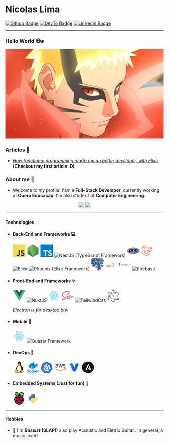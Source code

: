 # Nicolas Lima
[![Github Badge](https://img.shields.io/badge/-GitHub-000?style=flat-square&logo=Github&logoColor=white&link=https://github.com/nicolaslima321)](https://github.com/nicolaslima321) [![DevTo Badge](https://img.shields.io/badge/-DEV.TO-000?style=flat-square&logo=dev.to&logoColor=white&link=https://dev.to/nicolaslima321)](https://dev.to/nicolaslima321) [![Linkedin Badge](https://img.shields.io/badge/-LinkedIn-blue?style=flat-square&logo=Linkedin&logoColor=white&link=https://www.linkedin.com/in/nicolas-lima-98a0a1131/)](https://www.linkedin.com/in/nicolas-lima-98a0a1131/)

-----

### Hello World :sunglasses::fist:
<img src="baryon-mode-slow.gif">

### Articles :book:
* [*How functional programming made me an better developer, with Elixir*](https://dev.to/nicolaslima321/how-functional-programming-made-me-an-better-developer-with-elixir-34eg) **(Checkout my first article :D)**
### About me :bookmark:
* Welcome to my profile! I'am a **Full-Stack Developer**, currently working at **Quero Educação**. I'm also student of **Computer Engineering**.


<div align="center">
  <span>
    <img src="https://github-readme-stats.vercel.app/api?username=nicolaslima321&count_private=true&show_icons=true&theme=dark" height="200px">
    <img src="https://github-readme-stats.vercel.app/api/top-langs/?username=nicolaslima321&hide=java,%20ruby,%20CSS,%20objective-c,%20html&show_icons=true&theme=dark&layout=compact" height="200px">
  </span>
</div>

***

#### Technologies
  * #### **Back-End and Frameworks** :computer:
    <img alt="JavaScript" src="https://raw.githubusercontent.com/github/explore/80688e429a7d4ef2fca1e82350fe8e3517d3494d/topics/javascript/javascript.png" width="40px" height="40px" />
    <img alt="Pai de Todos" src="https://raw.githubusercontent.com/github/explore/80688e429a7d4ef2fca1e82350fe8e3517d3494d/topics/nodejs/nodejs.png" width="40px" height="40px" />
    <img alt="TypeScript" src="https://raw.githubusercontent.com/github/explore/80688e429a7d4ef2fca1e82350fe8e3517d3494d/topics/typescript/typescript.png" width="40px" height="40px" />
    <img alt="NestJS (TypeScript Framework)" src="https://camo.githubusercontent.com/5f54c0817521724a2deae8dedf0c280a589fd0aa9bffd7f19fa6254bb52e996a/68747470733a2f2f6e6573746a732e636f6d2f696d672f6c6f676f2d736d616c6c2e737667" width="40px" height="40px" />
    <img alt="PHP" src="https://raw.githubusercontent.com/github/explore/ccc16358ac4530c6a69b1b80c7223cd2744dea83/topics/php/php.png" width="40px" height="40px" />
    <img alt="Laravel" src="https://raw.githubusercontent.com/github/explore/56a826d05cf762b2b50ecbe7d492a839b04f3fbf/topics/laravel/laravel.png" width="40px" height="40px" />
    <img alt="Elixir" src="https://avatars.githubusercontent.com/u/1481354?s=280&v=4" width="40px" height="40px" />
    <img alt="Phoenix (Elixir Framework)" src="https://hexdocs.pm/phoenix/assets/logo.png" width="40px" height="40px" />
    <img alt="PostgreSQL" src="https://raw.githubusercontent.com/github/explore/80688e429a7d4ef2fca1e82350fe8e3517d3494d/topics/postgresql/postgresql.png" width="40px" height="40px" />
    <img alt="MySQL" src="https://raw.githubusercontent.com/github/explore/80688e429a7d4ef2fca1e82350fe8e3517d3494d/topics/mysql/mysql.png" height="40px" />
    <img alt="MongoDB" src="https://raw.githubusercontent.com/github/explore/80688e429a7d4ef2fca1e82350fe8e3517d3494d/topics/mongodb/mongodb.png" height="40px" />
    <img alt="Firebase" src="https://www.gstatic.com/devrel-devsite/prod/v1674d466be3b1154327dd11cf186e748303b1e92ae31ff35df0f5192fbd777ea/firebase/images/touchicon-180.png" width="40px" height="40px" />

  * #### **Front-End and Frameworks** :sparkles:
    <img alt="VueJS" src="https://raw.githubusercontent.com/github/explore/80688e429a7d4ef2fca1e82350fe8e3517d3494d/topics/vue/vue.png" width="40px" height="40px" />
    <img alt="NuxtJS" src="https://raw.githubusercontent.com/nuxt/nuxt.js/dev/.github/nuxt.png" width="40px" height="40px" />
    <img alt="React" src="https://raw.githubusercontent.com/github/explore/80688e429a7d4ef2fca1e82350fe8e3517d3494d/topics/react/react.png" width="40px" height="40px" />
    <img alt="Sass" src="https://raw.githubusercontent.com/github/explore/80688e429a7d4ef2fca1e82350fe8e3517d3494d/topics/sass/sass.png" width="40px" height="40px" />
    <img alt="TailwindCss" src="https://camo.githubusercontent.com/53b9876cd8e38928387c6824043b0e2772b15b1bfdb7f42d0864216abbf3dfe8/68747470733a2f2f7265666163746f72696e6775692e6e7963332e63646e2e6469676974616c6f6365616e7370616365732e636f6d2f7461696c77696e642d6c6f676f2e737667" height="40px" />
    <img alt="Electron (Desktop)" src="https://raw.githubusercontent.com/github/explore/80688e429a7d4ef2fca1e82350fe8e3517d3494d/topics/electron/electron.png" width="40px" height="40px" />

    *Electron is for desktop btw*
    
  * #### **Mobile** :iphone:
    <img alt="React Native" src="https://raw.githubusercontent.com/github/explore/80688e429a7d4ef2fca1e82350fe8e3517d3494d/topics/react/react.png" width="40px" height="40px" />
    <img alt="Quasar Framework" src="https://cdn.quasar.dev/logo/svg/quasar-logo.svg" width="40px" height="40px" />

  * #### **DevOps** :penguin:
    <img alt="Linux FTW" src="https://raw.githubusercontent.com/github/explore/80688e429a7d4ef2fca1e82350fe8e3517d3494d/topics/linux/linux.png" width="40px" height="40px" />
    <img alt="Docker" src="https://raw.githubusercontent.com/github/explore/80688e429a7d4ef2fca1e82350fe8e3517d3494d/topics/docker/docker.png" width="40px" height="40px" />
    <img alt="Kubernetes" src="https://raw.githubusercontent.com/github/explore/80688e429a7d4ef2fca1e82350fe8e3517d3494d/topics/kubernetes/kubernetes.png" width="40px" height="40px" />
    <img alt="AWS" src="https://raw.githubusercontent.com/github/explore/fbceb94436312b6dacde68d122a5b9c7d11f9524/topics/aws/aws.png" width="40px" height="40px" />
    <img alt="Vagrant" src="https://raw.githubusercontent.com/github/explore/80688e429a7d4ef2fca1e82350fe8e3517d3494d/topics/vagrant/vagrant.png" width="40px" height="40px" />
    <img alt="Ansible" src="https://raw.githubusercontent.com/github/explore/80688e429a7d4ef2fca1e82350fe8e3517d3494d/topics/ansible/ansible.png" width="40px" height="40px" />

  * #### Embedded Systems (Just for fun) :robot:
    <img alt="Raspberry Pi" src="https://raw.githubusercontent.com/github/explore/80688e429a7d4ef2fca1e82350fe8e3517d3494d/topics/raspberry-pi/raspberry-pi.png" width="40px" height="40px" />
    <img alt="Python" src="https://raw.githubusercontent.com/github/explore/80688e429a7d4ef2fca1e82350fe8e3517d3494d/topics/python/python.png" width="40px" height="40px" />

***

#### Hobbies
* 🎸 I'm ***Bassist*** **(SLAP!)** also play Acoustic and Eletric Guitar.. In general, a music lover!
